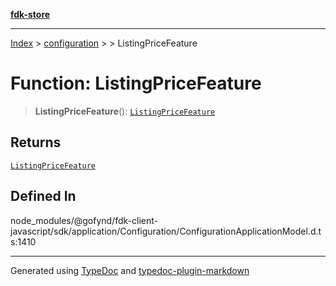 [**fdk-store**](../../../README.md)
***

[Index](../../../API.md) > [configuration](../../README.md) > [<internal>](../README.md) > ListingPriceFeature

# Function: ListingPriceFeature

> **ListingPriceFeature**(): [`ListingPriceFeature`](../type-aliases/type-alias.ListingPriceFeature.md)

## Returns

[`ListingPriceFeature`](../type-aliases/type-alias.ListingPriceFeature.md)

## Defined In

node\_modules/@gofynd/fdk-client-javascript/sdk/application/Configuration/ConfigurationApplicationModel.d.ts:1410

***
Generated using [TypeDoc](https://typedoc.org/) and [typedoc-plugin-markdown](https://www.npmjs.com/package/typedoc-plugin-markdown)
